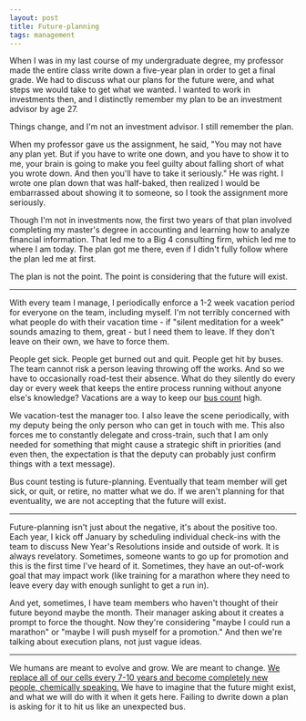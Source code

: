 ```yaml
---
layout: post
title: Future-planning
tags: management
---
```


When I was in my last course of my undergraduate degree, my professor made the entire class write down a five-year plan in order to get a final grade. We had to discuss what our plans for the future were, and what steps we would take to get what we wanted. I wanted to work in investments then, and I distinctly remember my plan to be an investment advisor by age 27.

Things change, and I'm not an investment advisor. I still remember the plan.

When my professor gave us the assignment, he said, "You may not have any plan yet. But if you have to write one down, and you have to show it to me, your brain is going to make you feel guilty about falling short of what you wrote down. And then you'll have to take it seriously." He was right. I wrote one plan down that was half-baked, then realized I would be embarrassed about showing it to someone, so I took the assignment more seriously.

Though I'm not in investments now, the first two years of that plan involved completing my master's degree in accounting and learning how to analyze financial information. That led me to a Big 4 consulting firm, which led me to where I am today. The plan got me there, even if I didn't fully follow where the plan led me at first.

The plan is not the point. The point is considering that the future will exist. 

***

With every team I manage, I periodically enforce a 1-2 week vacation period for everyone on the team, including myself. I'm not terribly concerned with what people do with their vacation time - if "silent meditation for a week" sounds amazing to them, great - but I need them to leave. If they don't leave on their own, we have to force them.

People get sick. People get burned out and quit. People get hit by buses. The team cannot risk a person leaving throwing off the works. And so we have to occasionally road-test their absence. What do they silently do every day or every week that keeps the entire process running without anyone else's knowledge? Vacations are a way to keep our [bus count](https://en.wikipedia.org/wiki/Bus_factor) high. 

We vacation-test the manager too. I also leave the scene periodically, with my deputy being the only person who can get in touch with me. This also forces me to constantly delegate and cross-train, such that I am only needed for something that might cause a strategic shift in priorities (and even then, the expectation is that the deputy can probably just confirm things with a text message). 

Bus count testing is future-planning. Eventually that team member will get sick, or quit, or retire, no matter what we do. If we aren't planning for that eventuality, we are not accepting that the future will exist. 

***

Future-planning isn't just about the negative, it's about the positive too. Each year, I kick off January by scheduling individual check-ins with the team to discuss New Year's Resolutions inside and outside of work. It is always revelatory. Sometimes, someone wants to go up for promotion and this is the first time I've heard of it. Sometimes, they have an out-of-work goal that may impact work (like training for a marathon where they need to leave every day with enough sunlight to get a run in).

And yet, sometimes, I have team members who haven't thought of their future beyond maybe the month. Their manager asking about it creates a prompt to force the thought. Now they're considering "maybe I could run a marathon" or "maybe I will push myself for a promotion." And then we're talking about execution plans, not just vague ideas.

***

We humans are meant to evolve and grow. We are meant to change. [We replace all of our cells every 7-10 years and become completely new people, chemically speaking.](https://www.livescience.com/33179-does-human-body-replace-cells-seven-years.html) We have to imagine that the future might exist, and what we will do with it when it gets here. Failing to dwrite down a plan is asking for it to hit us like an unexpected bus.
